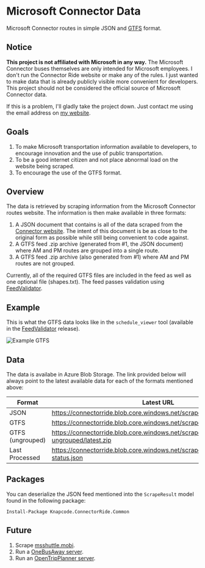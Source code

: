 # Microsoft Connector Data

Microsoft Connector routes in simple JSON and [GTFS](https://developers.google.com/transit/gtfs/) format.

## Notice

**This project is not affiliated with Microsoft in any way.** The Microsoft Connector buses themselves are only intended for Microsoft employees. I don't run the Connector Ride website or make any of the rules. I just wanted to make data that is already publicly visible more convenient for developers. This project should not be considered the official source of Microsoft Connector data.

If this is a problem, I'll gladly take the project down. Just contact me using the email address on [my website](http://joelverhagen.com/).

## Goals

1. To make Microsoft transportation information available to developers, to encourage innovation and the use of public transportation.
1. To be a good internet citizen and not place abnormal load on the website being scraped.
1. To encourage the use of the GTFS format.

## Overview

The data is retrieved by scraping information from the Microsoft Connector routes website. The information is then make available in three formats:

1. A JSON document that contains is all of the data scraped from the [Connector website](http://connectorride.mobi). The intent of this document is be as close to the original form as possible while still being convenient to code against. 
1. A GTFS feed .zip archive (generated from #1, the JSON document) where AM and PM routes are grouped into a single route.
1. A GTFS feed .zip archive (also generated from #1) where AM and PM routes are not grouped.

Currently, all of the required GTFS files are included in the feed as well as one optional file (shapes.txt). The feed passes validation using [FeedValidator](https://github.com/google/transitfeed/wiki/FeedValidator).

## Example

This is what the GTFS data looks like in the `schedule_viewer` tool (available in the [FeedValidator](https://github.com/google/transitfeed/wiki/FeedValidator) release).

![Example GTFS](https://github.com/joelverhagen/ConnectorRide/blob/master/example-gtfs.png?raw=true)

## Data

The data is availabe in Azure Blob Storage. The link provided below will always point to the latest available data for each of the formats mentioned above:

Format           | Latest URL
---------------- | ----------------------------------------------------------------------------
JSON             | https://connectorride.blob.core.windows.net/scrape/schedules/latest.json
GTFS             | https://connectorride.blob.core.windows.net/scrape/gtfs/latest.zip
GTFS (ungrouped) | https://connectorride.blob.core.windows.net/scrape/gtfs-ungrouped/latest.zip
Last Processed   | https://connectorride.blob.core.windows.net/scrape/schedules/latest-status.json

## Packages

You can deserialize the JSON feed mentioned into the `ScrapeResult` model found in the following package:

```
Install-Package Knapcode.ConnectorRide.Common
```

## Future

1. Scrape [msshuttle.mobi](http://msshuttle.mobi).
1. Run a [OneBusAway server](https://github.com/OneBusAway/onebusaway/wiki/Running-Onebusaway).
1. Run an [OpenTripPlanner server](http://www.opentripplanner.org/). 
